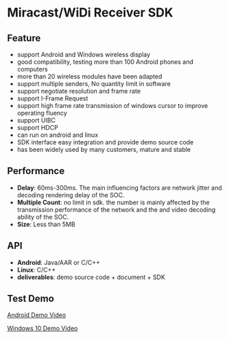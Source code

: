 # Miracast/WiDi Receiver SDK

## Feature

* support Android and Windows wireless display
* good compatibility, testing more than 100 Android phones and computers
* more than 20 wireless modules have been adapted
* support multiple senders, No quantity limit in software
* support negotiate resolution and frame rate
* support I-Frame Request
* support high frame rate transmission of windows cursor to improve operating fluency
* support UIBC
* support HDCP
* can run on android and linux
* SDK interface easy integration and provide demo source code
* has been widely used by many customers, mature and stable

## Performance

* **Delay**: 60ms-300ms. The main influencing factors are network jitter and decoding rendering delay of the SOC.
* **Multiple Count**: no limit in sdk. the number  is mainly affected by the transmission performance of the network and the and video decoding ability of the SOC.
* **Size**: Less than 5MB

## API

* **Android**: Java/AAR or C/C++
* **Linux**: C/C++
* **deliverables**: demo source code + document + SDK

## Test Demo

[Android Demo Video](https://youtu.be/a2p8lRKjv3k)

[Windows 10 Demo Video](https://youtu.be/TMy0mwlwAWY)


